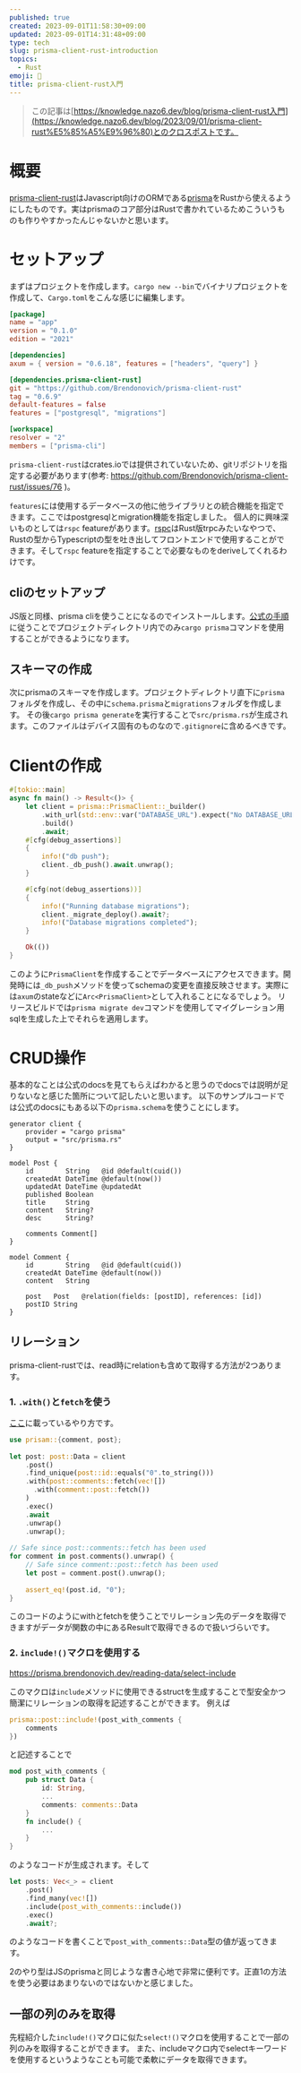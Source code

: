 ```yaml
---
published: true
created: 2023-09-01T11:58:30+09:00
updated: 2023-09-01T14:31:48+09:00
type: tech
slug: prisma-client-rust-introduction
topics:
  - Rust
emoji: 📝
title: prisma-client-rust入門
---
```

> この記事は[https://knowledge.nazo6.dev/blog/prisma-client-rust入門](https://knowledge.nazo6.dev/blog/2023/09/01/prisma-client-rust%E5%85%A5%E9%96%80)とのクロスポストです。


# 概要
[prisma-client-rust](https://prisma.brendonovich.dev/)はJavascript向けのORMである[prisma](https://www.prisma.io/)をRustから使えるようにしたものです。実はprismaのコア部分はRustで書かれているためこういうものも作りやすかったんじゃないかと思います。

# セットアップ
まずはプロジェクトを作成します。`cargo new --bin`でバイナリプロジェクトを作成して、`Cargo.toml`をこんな感じに編集します。

```toml:Cargo.toml
[package]
name = "app"
version = "0.1.0"
edition = "2021"

[dependencies]
axum = { version = "0.6.18", features = ["headers", "query"] }

[dependencies.prisma-client-rust]
git = "https://github.com/Brendonovich/prisma-client-rust"
tag = "0.6.9"
default-features = false
features = ["postgresql", "migrations"]

[workspace]
resolver = "2"
members = ["prisma-cli"]
```
`prisma-client-rust`はcrates.ioでは提供されていないため、gitリポジトリを指定する必要があります(参考: https://github.com/Brendonovich/prisma-client-rust/issues/76 )。

`features`には使用するデータベースの他に他ライブラリとの統合機能を指定できます。ここではpostgresqlとmigration機能を指定しました。
個人的に興味深いものとしては`rspc` featureがあります。[rspc](https://www.rspc.dev/)はRust版trpcみたいなやつで、Rustの型からTypescriptの型を吐き出してフロントエンドで使用することができます。そして`rspc` featureを指定することで必要なものをderiveしてくれるわけです。

## cliのセットアップ
JS版と同様、prisma cliを使うことになるのでインストールします。[公式の手順](https://prisma.brendonovich.dev/getting-started/installation)に従うことでプロジェクトディレクトリ内でのみ`cargo prisma`コマンドを使用することができるようになります。

## スキーマの作成
次にprismaのスキーマを作成します。プロジェクトディレクトリ直下に`prisma`フォルダを作成し、その中に`schema.prisma`と`migrations`フォルダを作成します。
その後`cargo prisma generate`を実行することで`src/prisma.rs`が生成されます。このファイルはデバイス固有のものなので`.gitignore`に含めるべきです。

# Clientの作成
```rust:main.rs
#[tokio::main]
async fn main() -> Result<()> {
    let client = prisma::PrismaClient::_builder()
        .with_url(std::env::var("DATABASE_URL").expect("No DATABASE_URL environment variable"))
        .build()
        .await;
    #[cfg(debug_assertions)]
    {
        info!("db push");
        client._db_push().await.unwrap();
    }

    #[cfg(not(debug_assertions))]
    {
        info!("Running database migrations");
        client._migrate_deploy().await?;
        info!("Database migrations completed");
    }

	Ok(())
}
```
このように`PrismaClient`を作成することでデータベースにアクセスできます。開発時には`_db_push`メソッドを使ってschemaの変更を直接反映させます。実際には`axum`のstateなどに`Arc<PrismaClient>`として入れることになるでしょう。
リリースビルドでは`prisma migrate dev`コマンドを使用してマイグレーション用sqlを生成した上でそれらを適用します。

# CRUD操作
基本的なことは公式のdocsを見てもらえばわかると思うのでdocsでは説明が足りないなと感じた箇所について記したいと思います。
以下のサンプルコードでは公式のdocsにもある以下の`prisma.schema`を使うことにします。
```prisma:prisma.schema
generator client {
    provider = "cargo prisma"
    output = "src/prisma.rs"
}
 
model Post {
    id        String   @id @default(cuid())
    createdAt DateTime @default(now())
    updatedAt DateTime @updatedAt
    published Boolean
    title     String
    content   String?
    desc      String?
 
    comments Comment[]
}
 
model Comment {
    id        String   @id @default(cuid())
    createdAt DateTime @default(now())
    content   String
 
    post   Post   @relation(fields: [postID], references: [id])
    postID String
}
```

## リレーション
prisma-client-rustでは、read時にrelationも含めて取得する方法が2つあります。
### 1. `.with()`と`fetch`を使う
[ここ](https://prisma.brendonovich.dev/reading-data/fetch#single-relations)に載っているやり方です。
```rust
use prisam::{comment, post};
 
let post: post::Data = client
    .post()
    .find_unique(post::id::equals("0".to_string()))
    .with(post::comments::fetch(vec![])
      .with(comment::post::fetch())
    )
    .exec()
    .await
    .unwrap()
    .unwrap();
 
// Safe since post::comments::fetch has been used
for comment in post.comments().unwrap() {
    // Safe since comment::post::fetch has been used
    let post = comment.post().unwrap();
 
    assert_eq!(post.id, "0");
}
```
このコードのようにwithとfetchを使うことでリレーション先のデータを取得できますがデータが関数の中にあるResultで取得できるので扱いづらいです。

### 2. `include!()`マクロを使用する
https://prisma.brendonovich.dev/reading-data/select-include

このマクロは`include`メソッドに使用できるstructを生成することで型安全かつ簡潔にリレーションの取得を記述することができます。
例えば 
```rust
prisma::post::include!(post_with_comments {
	comments
})
```
と記述することで
```rust
mod post_with_comments {
    pub struct Data {
        id: String,
        ...
        comments: comments::Data 
    }
    fn include() {
	    ...
    }
}
```
のようなコードが生成されます。そして
```rust
let posts: Vec<_> = client
    .post()
    .find_many(vec![])
    .include(post_with_comments::include())
    .exec()
    .await?;
```
のようなコードを書くことで`post_with_comments::Data`型の値が返ってきます。

2のやり型はJSのprismaと同じような書き心地で非常に便利です。正直1の方法を使う必要はあまりないのではないかと感じました。

## 一部の列のみを取得
先程紹介した`include!()`マクロに似た`select!()`マクロを使用することで一部の列のみを取得することができます。
また、includeマクロ内でselectキーワードを使用するというようなことも可能で柔軟にデータを取得できます。